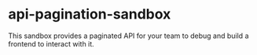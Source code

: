 # api-pagination-sandbox
This sandbox provides a paginated API for your team to debug and build a frontend to interact with it.
